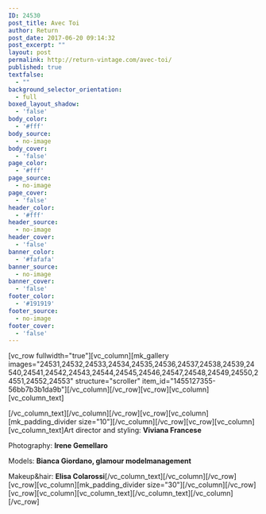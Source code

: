 ```yaml
---
ID: 24530
post_title: Avec Toi
author: Return
post_date: 2017-06-20 09:14:32
post_excerpt: ""
layout: post
permalink: http://return-vintage.com/avec-toi/
published: true
textfalse:
  - ""
background_selector_orientation:
  - full
boxed_layout_shadow:
  - 'false'
body_color:
  - '#fff'
body_source:
  - no-image
body_cover:
  - 'false'
page_color:
  - '#fff'
page_source:
  - no-image
page_cover:
  - 'false'
header_color:
  - '#fff'
header_source:
  - no-image
header_cover:
  - 'false'
banner_color:
  - '#fafafa'
banner_source:
  - no-image
banner_cover:
  - 'false'
footer_color:
  - '#191919'
footer_source:
  - no-image
footer_cover:
  - 'false'
---
```

[vc_row fullwidth="true"][vc_column][mk_gallery images="24531,24532,24533,24534,24535,24536,24537,24538,24539,24540,24541,24542,24543,24544,24545,24546,24547,24548,24549,24550,24551,24552,24553" structure="scroller" item_id="1455127355-56bb7b3b1da9b"][/vc_column][/vc_row][vc_row][vc_column][vc_column_text]

[/vc_column_text][/vc_column][/vc_row][vc_row][vc_column][mk_padding_divider size="10"][/vc_column][/vc_row][vc_row][vc_column][vc_column_text]Art director and styling: <strong>Viviana Francese</strong>

Photography: <strong>Irene Gemellaro</strong>

<span style="font-weight: 400;">Models: <strong>Bianca Giordano, glamour modelmanagement</strong></span>

<span style="font-weight: 400;">Makeup&amp;hair: </span><b>Elisa Colarossi</b>[/vc_column_text][/vc_column][/vc_row][vc_row][vc_column][mk_padding_divider size="30"][/vc_column][/vc_row][vc_row][vc_column][vc_column_text][/vc_column_text][/vc_column][/vc_row]